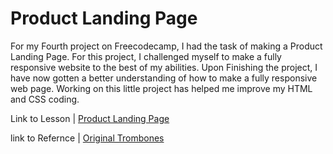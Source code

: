 <h1>Product Landing Page</h1>

<p>For my Fourth project on Freecodecamp, I had the task of making a Product Landing Page. For this project, I challenged myself to make a fully responsive website to the best of my abilities. Upon Finishing the project, I have now gotten a better understanding of how to make a fully responsive web page. Working on this little project has helped me improve my HTML and CSS coding.</p>

<p>Link to Lesson | <a target="_blank" href="https://www.freecodecamp.org/learn/2022/responsive-web-design/build-a-product-landing-page-project/build-a-product-landing-page">Product Landing Page</a></p>

<p>link to Refernce | <a target="_blank" href="https://product-landing-page.freecodecamp.rocks/">Original Trombones</a></p>
